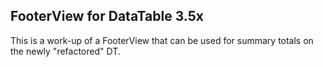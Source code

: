 ## FooterView for DataTable 3.5x

This is a work-up of a FooterView that can be used for summary totals on the newly "refactored" DT.


